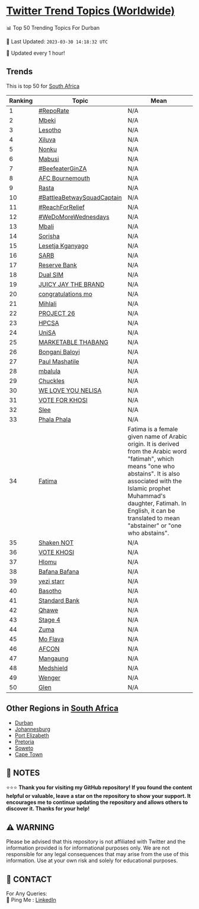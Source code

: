[Twitter Trend Topics (Worldwide)](https://github.com/ErcinDedeoglu/Twitter-Trend-Topics)
==========


📊 Top 50 Trending Topics For Durban

📆 Last Updated: `2023-03-30 14:18:32 UTC`

🔧 Updated every 1 hour!


## Trends

This is top 50 for [South Africa](</South Africa>)

| Ranking | Topic | Mean |
| ------- | ------------ | ------------ |
| 1 | [#RepoRate](http://twitter.com/search?q=%23RepoRate) | N/A |
| 2 | [Mbeki](http://twitter.com/search?q=Mbeki) | N/A |
| 3 | [Lesotho](http://twitter.com/search?q=Lesotho) | N/A |
| 4 | [Xiluva](http://twitter.com/search?q=Xiluva) | N/A |
| 5 | [Nonku](http://twitter.com/search?q=Nonku) | N/A |
| 6 | [Mabusi](http://twitter.com/search?q=Mabusi) | N/A |
| 7 | [#BeefeaterGinZA](http://twitter.com/search?q=%23BeefeaterGinZA) | N/A |
| 8 | [AFC Bournemouth](http://twitter.com/search?q=AFC+Bournemouth) | N/A |
| 9 | [Rasta](http://twitter.com/search?q=Rasta) | N/A |
| 10 | [#BattleaBetwaySquadCaptain](http://twitter.com/search?q=%23BattleaBetwaySquadCaptain) | N/A |
| 11 | [#ReachForRelief](http://twitter.com/search?q=%23ReachForRelief) | N/A |
| 12 | [#WeDoMoreWednesdays](http://twitter.com/search?q=%23WeDoMoreWednesdays) | N/A |
| 13 | [Mbali](http://twitter.com/search?q=Mbali) | N/A |
| 14 | [Sorisha](http://twitter.com/search?q=Sorisha) | N/A |
| 15 | [Lesetja Kganyago](http://twitter.com/search?q=Lesetja+Kganyago) | N/A |
| 16 | [SARB](http://twitter.com/search?q=SARB) | N/A |
| 17 | [Reserve Bank](http://twitter.com/search?q=Reserve+Bank) | N/A |
| 18 | [Dual SIM](http://twitter.com/search?q=Dual+SIM) | N/A |
| 19 | [JUICY JAY THE BRAND](http://twitter.com/search?q=JUICY+JAY+THE+BRAND) | N/A |
| 20 | [congratulations mo](http://twitter.com/search?q=congratulations+mo) | N/A |
| 21 | [Mihlali](http://twitter.com/search?q=Mihlali) | N/A |
| 22 | [PROJECT 26](http://twitter.com/search?q=PROJECT+26) | N/A |
| 23 | [HPCSA](http://twitter.com/search?q=HPCSA) | N/A |
| 24 | [UniSA](http://twitter.com/search?q=UniSA) | N/A |
| 25 | [MARKETABLE THABANG](http://twitter.com/search?q=MARKETABLE+THABANG) | N/A |
| 26 | [Bongani Baloyi](http://twitter.com/search?q=Bongani+Baloyi) | N/A |
| 27 | [Paul Mashatile](http://twitter.com/search?q=Paul+Mashatile) | N/A |
| 28 | [mbalula](http://twitter.com/search?q=mbalula) | N/A |
| 29 | [Chuckles](http://twitter.com/search?q=Chuckles) | N/A |
| 30 | [WE LOVE YOU NELISA](http://twitter.com/search?q=WE+LOVE+YOU+NELISA) | N/A |
| 31 | [VOTE FOR KHOSI](http://twitter.com/search?q=VOTE+FOR+KHOSI) | N/A |
| 32 | [Slee](http://twitter.com/search?q=Slee) | N/A |
| 33 | [Phala Phala](http://twitter.com/search?q=Phala+Phala) | N/A |
| 34 | [Fatima](http://twitter.com/search?q=Fatima) | Fatima is a female given name of Arabic origin. It is derived from the Arabic word "fatimah", which means "one who abstains". It is also associated with the Islamic prophet Muhammad's daughter, Fatimah. In English, it can be translated to mean "abstainer" or "one who abstains". |
| 35 | [Shaken NOT](http://twitter.com/search?q=Shaken+NOT) | N/A |
| 36 | [VOTE KHOSI](http://twitter.com/search?q=VOTE+KHOSI) | N/A |
| 37 | [Hlomu](http://twitter.com/search?q=Hlomu) | N/A |
| 38 | [Bafana Bafana](http://twitter.com/search?q=Bafana+Bafana) | N/A |
| 39 | [yezi starr](http://twitter.com/search?q=yezi+starr) | N/A |
| 40 | [Basotho](http://twitter.com/search?q=Basotho) | N/A |
| 41 | [Standard Bank](http://twitter.com/search?q=Standard+Bank) | N/A |
| 42 | [Qhawe](http://twitter.com/search?q=Qhawe) | N/A |
| 43 | [Stage 4](http://twitter.com/search?q=Stage+4) | N/A |
| 44 | [Zuma](http://twitter.com/search?q=Zuma) | N/A |
| 45 | [Mo Flava](http://twitter.com/search?q=Mo+Flava) | N/A |
| 46 | [AFCON](http://twitter.com/search?q=AFCON) | N/A |
| 47 | [Mangaung](http://twitter.com/search?q=Mangaung) | N/A |
| 48 | [Medshield](http://twitter.com/search?q=Medshield) | N/A |
| 49 | [Wenger](http://twitter.com/search?q=Wenger) | N/A |
| 50 | [Glen](http://twitter.com/search?q=Glen) | N/A |



## Other Regions in [South Africa](</South Africa>)

* [Durban](</South Africa/Durban.md>)
* [Johannesburg](</South Africa/Johannesburg.md>)
* [Port Elizabeth](</South Africa/Port Elizabeth.md>)
* [Pretoria](</South Africa/Pretoria.md>)
* [Soweto](</South Africa/Soweto.md>)
* [Cape Town](</South Africa/Cape Town.md>)



## 📝 NOTES

⭐⭐⭐ **Thank you for visiting my GitHub repository! If you found the content helpful or valuable, leave a star on the repository to show your support. It encourages me to continue updating the repository and allows others to discover it. Thanks for your help!**


## ⚠️ WARNING

Please be advised that this repository is not affiliated with Twitter and the information provided is for informational purposes only. We are not responsible for any legal consequences that may arise from the use of this information. Use at your own risk and solely for educational purposes.


## 📨 CONTACT

 For Any Queries:  
            🏓 Ping Me : [LinkedIn](https://www.linkedin.com/in/ercindedeoglu/)
